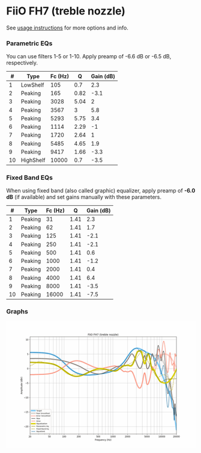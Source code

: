 # FiiO FH7 (treble nozzle)
See [usage instructions](https://github.com/jaakkopasanen/AutoEq#usage) for more options and info.

### Parametric EQs
You can use filters 1-5 or 1-10. Apply preamp of -6.6 dB or -6.5 dB, respectively.

|   # | Type      |   Fc (Hz) |    Q |   Gain (dB) |
|-----|-----------|-----------|------|-------------|
|   1 | LowShelf  |       105 | 0.7  |         2.3 |
|   2 | Peaking   |       165 | 0.82 |        -3.1 |
|   3 | Peaking   |      3028 | 5.04 |         2   |
|   4 | Peaking   |      3567 | 3    |         5.8 |
|   5 | Peaking   |      5293 | 5.75 |         3.4 |
|   6 | Peaking   |      1114 | 2.29 |        -1   |
|   7 | Peaking   |      1720 | 2.64 |         1   |
|   8 | Peaking   |      5485 | 4.65 |         1.9 |
|   9 | Peaking   |      9417 | 1.66 |        -3.3 |
|  10 | HighShelf |     10000 | 0.7  |        -3.5 |

### Fixed Band EQs
When using fixed band (also called graphic) equalizer, apply preamp of **-6.0 dB** (if available) and set gains manually with these parameters.

|   # | Type    |   Fc (Hz) |    Q |   Gain (dB) |
|-----|---------|-----------|------|-------------|
|   1 | Peaking |        31 | 1.41 |         2.3 |
|   2 | Peaking |        62 | 1.41 |         1.7 |
|   3 | Peaking |       125 | 1.41 |        -2.1 |
|   4 | Peaking |       250 | 1.41 |        -2.1 |
|   5 | Peaking |       500 | 1.41 |         0.6 |
|   6 | Peaking |      1000 | 1.41 |        -1.2 |
|   7 | Peaking |      2000 | 1.41 |         0.4 |
|   8 | Peaking |      4000 | 1.41 |         6.4 |
|   9 | Peaking |      8000 | 1.41 |        -3.5 |
|  10 | Peaking |     16000 | 1.41 |        -7.5 |

### Graphs
![](./FiiO%20FH7%20(treble%20nozzle).png)
